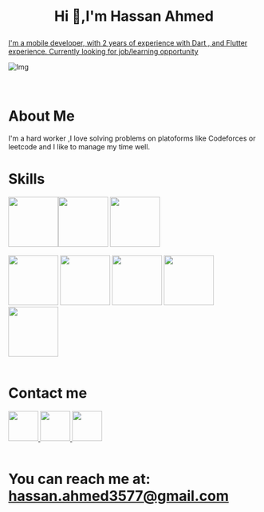  # <p style="text-align: center;">**Hi 👋,I'm Hassan Ahmed**</p>

[I'm a mobile developer, with 2 years of experience with Dart , and Flutter experience. Currently looking for job/learning opportunity
](https://github.com/hassanah391 "GitHub Account")

![Img](https://media2.giphy.com/media/1wpaCOVdglMSYgjCum/giphy.gif?cid=ecf05e47jcvmvzul8o7phezhrfwlq5qwnkz0ol4upm7ts1rj&ep=v1_gifs_search&rid=giphy.gif&ct=g) <br>  
 <br>  
# About Me
I'm a hard worker ,I love solving problems on platoforms like Codeforces or leetcode and I like to manage my time well.
 <br>  
 

# Skills
<img src="https://cdn-images-1.medium.com/v2/resize:fit:1200/1*5-aoK8IBmXve5whBQM90GA.png" width="100" height="100"><img src="https://upload.wikimedia.org/wikipedia/commons/7/7e/Dart-logo.png" width="100" height="100"> 
<img src="https://brandslogos.com/wp-content/uploads/thumbs/c-logo-vector.svg" width="100" height="100">

<img src="https://static.vecteezy.com/system/resources/previews/022/100/686/original/java-logo-transparent-free-png.png" width="100" height="100">
<img src="https://1.bp.blogspot.com/-kWxCvjwnSpk/YDC0Tr7_pFI/AAAAAAAABIg/zZBwUe4zH3wrjqGn5EFbHvM_YVp4dfePgCLcBGAsYHQ/s350/DS%2BLogo.png" width="100" height="100">
<img src="https://as1.ftcdn.net/v2/jpg/02/07/93/48/1000_F_207934815_9SAvVsstsRsLte4WZJf5Z1d9j2DSdM8c.jpg" width="100" height="100">
<img src="https://w7.pngwing.com/pngs/615/978/png-transparent-developer-development-object-oriented-programming-software-technology-icon.png" width="100" height="100">
<img src="https://iconape.com/wp-content/png_logo_vector/git-icon.png" width="100" height="100"> 
<br>  
<br>  


# Contact me 
<a href="https://github.com/hassanah391">
<img src="https://cdn-icons-png.flaticon.com/512/25/25231.png" width="60" height="60">
</a>
<a href="https://www.linkedin.com/in/hassan-ahmed-77578b206?utm_source=share&utm_campaign=share_via&utm_content=profile&utm_medium=android_app">
<img src="https://upload.wikimedia.org/wikipedia/commons/thumb/f/f8/LinkedIn_icon_circle.svg/800px-LinkedIn_icon_circle.svg.png" width="60" height="60">
</a>
<a href="https://www.instagram.com/hassan.ahmed360/?next=%2F">
<img src="https://www.kortegaard.co.uk/wp-content/uploads/2020/06/best-solutions-of-instagram-png-transparent-png-images-unique-white-instagram-logo-outline-of-white-instagram-logo-outline-copy.png" width="60" height="60">  
</a>

 <br>  
 <br>  

# **You can reach me at:** hassan.ahmed3577@gmail.com



